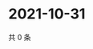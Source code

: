 # 2021-10-31

共 0 条

<!-- BEGIN WEIBO -->
<!-- 最后更新时间 Sun Oct 31 2021 01:13:08 GMT+0800 (China Standard Time) -->

<!-- END WEIBO -->
